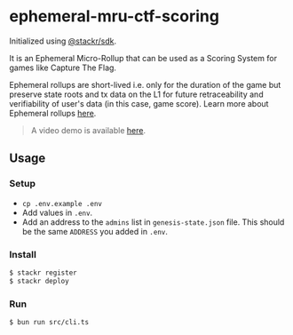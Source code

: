 # ephemeral-mru-ctf-scoring

Initialized using [@stackr/sdk](https://www.stackrlabs.xyz/).

It is an Ephemeral Micro-Rollup that can be used as a Scoring System for games like Capture The Flag.

Ephemeral rollups are short-lived i.e. only for the duration of the game but preserve state roots and tx data on the L1 for future retraceability and verifiability of user's data (in this case, game score). Learn more about Ephemeral rollups [here](https://mirror.xyz/stackrlabs.eth/B-3hUw4Y8L3yWAqzsYWn9KddwluR0oZSHZ3c4K7r9VY).

> A video demo is available [here](https://twitter.com/zkcat_eth/status/1776645571928850770).

## Usage

### Setup

- `cp .env.example .env`
- Add values in `.env`.
- Add an address to the `admins` list in `genesis-state.json` file. This should be the same `ADDRESS` you added in `.env`.

### Install

```bash
$ stackr register
$ stackr deploy
```

### Run

```bash
$ bun run src/cli.ts
```
